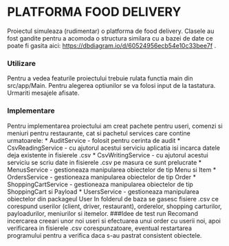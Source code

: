 # PLATFORMA FOOD DELIVERY
  Proiectul simuleaza (rudimentar) o platforma de food delivery.
  Clasele au fost gandite pentru a acomoda o structura similara cu a bazei de date ce poate fi gasita aici: https://dbdiagram.io/d/60524956ecb54e10c33bee7f .
 ### Utilizare
  Pentru a vedea featurile proiectului trebuie rulata functia main din src/app/Main.
  Pentru alegerea optiunilor se va folosi input de la tastatura. Urmariti mesajele afisate.
 ### Implementare
  Pentru implementarea proiectului am creat  pachete pentru useri, comenzi si meniuri pentru restaurante, cat si pachetul services care contine urmatoarele:
    * AuditService - folosit pentru cerinta de audit
    * CsvReadingService - cu ajutorul acestui serviciu aplicatia isi incarca datele deja existente in fisierele .csv
    * CsvWritingService - cu ajutorul acestui serviciu se scriu date in fisierele .csv pe masura ce sunt prelucrate
    * MenusService - gestioneaza manipularea obiectelor de tip Menu si Item
    * OrdersService - gestioneaza manipularea obiectelor de tip Order
    * ShoppingCartService - gestioneaza manipularea obiectelor de tip ShoppingCart si Payload
    * UsersService - gestioneaza manipularea obiectelor din packageul User
In folderul de baza se gasesc fisiere .csv ce corespund userilor (client, driver, restaurant), orderelor, shopping carturilor, payloadurilor, meniurilor si itemelor.
  ###Idee de test run
  Recomand incercarea creeari unor noi useri si efectuarea unui order cu userii noi, apoi verificarea in fisierele .csv corespunzatoare, eventual restartarea programului pentru a verifica daca s-au pastrat consistent obiectele.
  

